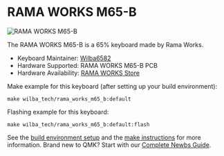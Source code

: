 # RAMA WORKS M65-B

![RAMA WORKS M65-B](https://images.squarespace-cdn.com/content/v1/563c788ae4b099120ae219e2/1572021195246-4QHS1WZTE862N635BVR2/ke17ZwdGBToddI8pDm48kAgzYejSbWGRoJP4yk7IdNQUqsxRUqqbr1mOJYKfIPR7LoDQ9mXPOjoJoqy81S2I8N_N4V1vUb5AoIIIbLZhVYy7Mythp_T-mtop-vrsUOmeInPi9iDjx9w8K4ZfjXt2dtCOkMDEaPiGoIoGazr_ji7tWlVp5kgqCHrK9bIsxYYSbSexTd1-frD7527z4SM9QQ/RW-M65-B-WIDE-HERO-A.1710.JPG?format=1500w)

The RAMA WORKS M65-B is a 65% keyboard made by Rama Works.

* Keyboard Maintainer: [Wilba6582](https://github.com/Wilba6582)
* Hardware Supported: RAMA WORKS M65-B PCB  
* Hardware Availability: [RAMA WORKS Store](https://ramaworks.store/)

Make example for this keyboard (after setting up your build environment):

    make wilba_tech/rama_works_m65_b:default

Flashing example for this keyboard:

    make wilba_tech/rama_works_m65_b:default:flash

See the [build environment setup](https://docs.qmk.fm/#/getting_started_build_tools) and the [make instructions](https://docs.qmk.fm/#/getting_started_make_guide) for more information. Brand new to QMK? Start with our [Complete Newbs Guide](https://docs.qmk.fm/#/newbs).
